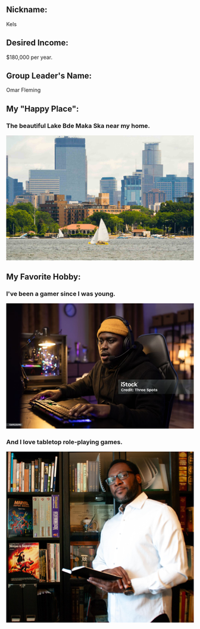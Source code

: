 ## Nickname: 
Kels 

## Desired Income: 
$180,000 per year.

## Group Leader's Name: 
Omar Fleming

## My "Happy Place": 
### The beautiful Lake Bde Maka Ska near my home.
![](lake_bde_maka_ska.jpeg)

## My Favorite Hobby: 
### I've been a gamer since I was young.
![](./black_man_playing_video_games.jpg)

### And I love tabletop role-playing games.
![](./black_man_playing_ttrpgs.jpg)



